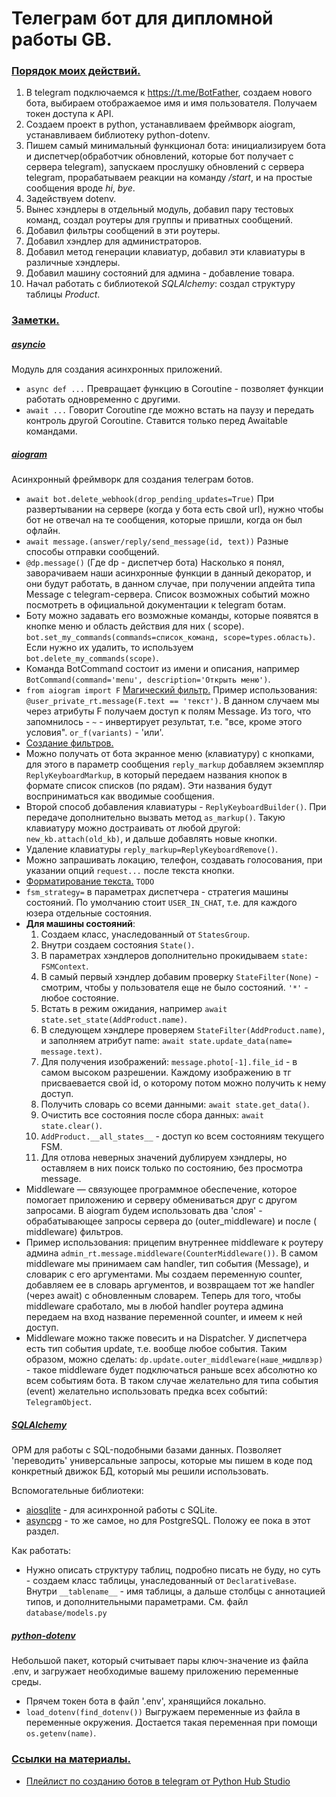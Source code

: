 # Телеграм бот для дипломной работы GB.

### <u>Порядок моих действий.</u>

1) В telegram подключаемся к https://t.me/BotFather, создаем нового бота, выбираем отображаемое имя и имя пользователя.
   Получаем токен доступа к API.
2) Создаем проект в python, устанавливаем фреймворк aiogram, устанавливаем библиотеку python-dotenv.
3) Пишем самый минимальный функционал бота: инициализируем бота и диспетчер(обработчик обновлений, которые бот получает
   с сервера telegram), запускаем прослушку обновлений с сервера telegram,
   прорабатываем реакции на команду */start*, и на простые сообщения вроде *hi*, *bye*.
4) Задействуем dotenv.
5) Вынес хэндлеры в отдельный модуль, добавил пару тестовых команд, создал роутеры для группы и приватных сообщений.
6) Добавил фильтры сообщений в эти роутеры.
7) Добавил хэндлер для администраторов.
8) Добавил метод генерации клавиатур, добавил эти клавиатуры в различные хэндлеры.
9) Добавил машину состояний для админа - добавление товара.
10) Начал работать с библиотекой *SQLAlchemy*: создал структуру таблицы *Product*.

### <u>Заметки.</u>

##### [asyncio](https://docs.python.org/3/library/asyncio.html)

Модуль для создания асинхронных приложений.

* ```async def ...``` Превращает функцию в Coroutine - позволяет функции работать одновременно с другими.
* ```await ...``` Говорит Coroutine где можно встать на паузу и передать контроль другой Coroutine. Ставится только
  перед Awaitable командами.

##### [aiogram](https://docs.aiogram.dev/en/latest/)

Асинхронный фреймворк для создания телеграм ботов.

* ```await bot.delete_webhook(drop_pending_updates=True)``` При развертывании на сервере (когда у бота есть свой url),
  нужно чтобы бот не отвечал на те сообщения, которые пришли, когда он был офлайн.
* ```await message.(answer/reply/send_message(id, text))``` Разные способы отправки сообщений.
* ```@dp.message()``` (Где dp - диспетчер бота) Насколько я понял, заворачиваем наши асинхронные функции в данный
  декоратор, и они будут работать, в данном случае, при получении апдейта типа Message с telegram-сервера. Список
  возможных событий можно посмотреть в официальной документации к telegram ботам.
* Боту можно задавать его возможные команды, которые появятся в кнопке меню и область действия для них (
  scope). ```bot.set_my_commands(commands=список_команд, scope=types.область)```. Если нужно их удалить, то
  используем ```bot.delete_my_commands(scope)```.
* Команда BotCommand состоит из имени и описания, например ```BotCommand(command='menu', description='Открыть меню')```.
* ```from aiogram import F``` [Магический фильтр.](https://docs.aiogram.dev/en/latest/dispatcher/filters/magic_filters.html)
  Пример
  использования: ```@user_private_rt.message(F.text == 'текст')```. В данном случаем мы через атрибуты F получаем доступ
  к полям Message. Из того, что запомнилось - ```~``` - инвертирует результат, т.е. "все, кроме этого
  условия". ```or_f(variants)``` - 'или'.
* [Создание фильтров.](https://docs.aiogram.dev/en/latest/dispatcher/filters/index.html)
* Можно получать от бота экранное меню (клавиатуру) с кнопками, для этого в параметр сообщения ```reply_markup```
  добавляем экземпляр ```ReplyKeyboardMarkup```, в который передаем названия кнопок в формате список списков (по рядам).
  Эти названия будут восприниматься как вводимые сообщения.
* Второй способ добавления клавиатуры - ```ReplyKeyboardBuilder()```. При передаче дополнительно вызвать
  метод ```as_markup()```. Такую клавиатуру можно достраивать от любой другой: ```new_kb.attach(old_kb)```, и дальше
  добавлять новые кнопки.
* Удаление клавиатуры ```reply_markup=ReplyKeyboardRemove()```.
* Можно запрашивать локацию, телефон, создавать голосования, при указании опций ```request...``` после текста кнопки.
* [Форматирование текста.](https://docs.aiogram.dev/en/latest/utils/formatting.html) ```TODO```
* ```fsm_strategy=``` в параметрах диспетчера - стратегия машины состояний. По умолчанию стоит ```USER_IN_CHAT```, т.е.
  для каждого юзера отдельные состояния.
* **Для машины состояний**:
    1) Создаем класс, унаследованный от ```StatesGroup```.
    2) Внутри создаем состояния ```State()```.
    3) В параметрах хэндлеров дополнительно прокидываем ```state: FSMContext```.
    4) В самый первый хэндлер добавим проверку ```StateFilter(None)``` - смотрим, чтобы у пользователя еще не было
       состояний. ```'*'``` - любое состояние.
    5) Встать в режим ожидания, например ```await state.set_state(AddProduct.name)```.
    6) В следующем хэндлере проверяем ```StateFilter(AddProduct.name)```, и заполняем атрибут
       name: ```await state.update_data(name= message.text)```.
    7) Для получения изображений: ```message.photo[-1].file_id``` - в самом высоком разрешении. Каждому изображению в тг
       присваевается свой id, о которому потом можно получить к нему доступ.
    8) Получить словарь со всеми данными: ```await state.get_data()```.
    9) Очистить все состояния после сбора данных: ```await state.clear()```.
    10) ```AddProduct.__all_states__``` - доступ ко всем состояниям текущего FSM.
    11) Для отлова неверных значений дублируем хэндлеры, но оставляем в них поиск только по состоянию, без просмотра
        message.
* Middleware — связующее программное обеспечение, которое помогает приложению и серверу обмениваться друг с другом
  запросами. В aiogram будем использовать два 'слоя' - обрабатывающее запросы сервера до (outer_middleware) и после (
  middleware) фильтров.
* Пример использования: прицепим внутреннее middleware к роутеру
  админа ```admin_rt.message.middleware(CounterMiddleware())```. В самом middleware мы принимаем сам handler, тип
  события (Message), и словарик с его аргументами. Мы создаем переменную counter, добавляем ее в словарь аргументов, и
  возвращаем тот же handler (через await) с обновленным словарем. Теперь для того, чтобы middleware сработало, мы в
  любой handler роутера админа передаем на вход название переменной counter, и имеем к ней доступ.
* Middleware можно также повесить и на Dispatcher. У диспетчера есть тип события update, т.е.
  вообще любое события. Таким образом, можно сделать: ```dp.update.outer_middleware(наше_миддлвэр)``` - такое middleware
  будет подключаться раньше всех абсолютно ко всем событиям бота. В таком случае желательно для типа события (event)
  желательно использовать предка всех событий: ```TelegramObject```.

##### [SQLAlchemy](https://www.sqlalchemy.org/)

ОРМ для работы с SQL-подобными базами данных. Позволяет 'переводить' универсальные запросы, которые мы пишем в коде под
конкретный движок БД, который мы решили использовать.

Вспомогательные библиотеки:

* [aiosqlite](https://aiosqlite.omnilib.dev/en/stable/) - для асинхронной работы с SQLite.
* [asyncpg](https://magicstack.github.io/asyncpg/current/) - то же самое, но для PostgreSQL. Положу ее пока в этот
  раздел.

Как работать:

* Нужно описать структуру таблиц, подробно писать не буду, но суть - создаем класс таблицы, унаследованный
  от ```DeclarativeBase```. Внутри ```__tablename__``` - имя таблицы, а дальше столбцы с аннотацией типов, и
  дополнительными параметрами. См. файл ```database/models.py```

##### [python-dotenv](https://github.com/theskumar/python-dotenv)

Небольшой пакет, который считывает пары ключ-значение из файла .env, и загружает необходимые вашему
приложению переменные среды.

* Прячем токен бота в файл '.env', хранящийся локально.
* ```load_dotenv(find_dotenv())``` Выгружаем переменные из файла в переменные окружения. Достается такая переменная при
  помощи ```os.getenv(name)```.

### <u>Ссылки на материалы.</u>

* [Плейлист по созданию ботов в telegram от Python Hub Studio](https://www.youtube.com/playlist?list=PLNi5HdK6QEmWLtb8gh8pwcFUJCAabqZh_)